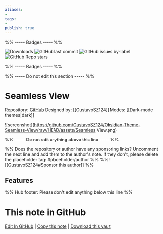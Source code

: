 ```yaml
---
aliases:
- 
tags: 
- 
publish: true
---
```


%% ----- Badges ----- %%

![Downloads](https://img.shields.io/badge/downloads-637-573E7A?style=for-the-badge&logo=)
![GitHub last commit](https://img.shields.io/github/last-commit/GustavoSZ124/Obsidian-Theme-Seamless-View?color=573E7A&label=last%20update&logo=github&style=for-the-badge)
![GitHub issues by-label](https://img.shields.io/github/issues/GustavoSZ124/Obsidian-Theme-Seamless-View/help%20wanted?color=573E7A&logo=github&style=for-the-badge) 
![GitHub Repo stars](https://img.shields.io/github/stars/GustavoSZ124/Obsidian-Theme-Seamless-View?color=573E7A&logo=github&style=for-the-badge)

%% ----- Badges ----- %%

%% ----- Do not edit this section ----- %%

# Seamless View

Repository: [GitHub](https://github.com/GustavoSZ124/Obsidian-Theme-Seamless-View)
Designed by: [[GustavoSZ124]]
Modes: [[Dark-mode themes|dark]]



![screenshot](https://github.com/GustavoSZ124/Obsidian-Theme-Seamless-View/raw/HEAD/assets/Seamless View.png)

%% ----- Do not edit anything above this line ----- %% 

%% Does the repository or author have any sponsoring links? Uncomment the next line and add them to the author's note. If they don't, please delete the placeholder tag: #placeholder/author %%
%% ![[GustavoSZ124#Sponsor this author]] %%


## Features



%% Hub footer: Please don't edit anything below this line %%

# This note in GitHub

<span class="git-footer">[Edit In GitHub](https://github.dev/obsidian-community/obsidian-hub/blob/main/02%20-%20Community%20Expansions/02.05%20All%20Community%20Expansions/Themes/Seamless%20View.md "git-hub-edit-note") | [Copy this note](https://raw.githubusercontent.com/obsidian-community/obsidian-hub/main/02%20-%20Community%20Expansions/02.05%20All%20Community%20Expansions/Themes/Seamless%20View.md "git-hub-copy-note") | [Download this vault](https://github.com/obsidian-community/obsidian-hub/archive/refs/heads/main.zip "git-hub-download-vault") </span>

